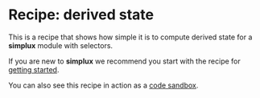 # Recipe: derived state

This is a recipe that shows how simple it is to compute derived state for a **simplux** module with selectors.

If you are new to **simplux** we recommend you start with the recipe for [getting started](../getting-started#readme).

You can also see this recipe in action as a [code sandbox](https://codesandbox.io/s/github/MrWolfZ/simplux/tree/master/recipes/basics/derived-state).
